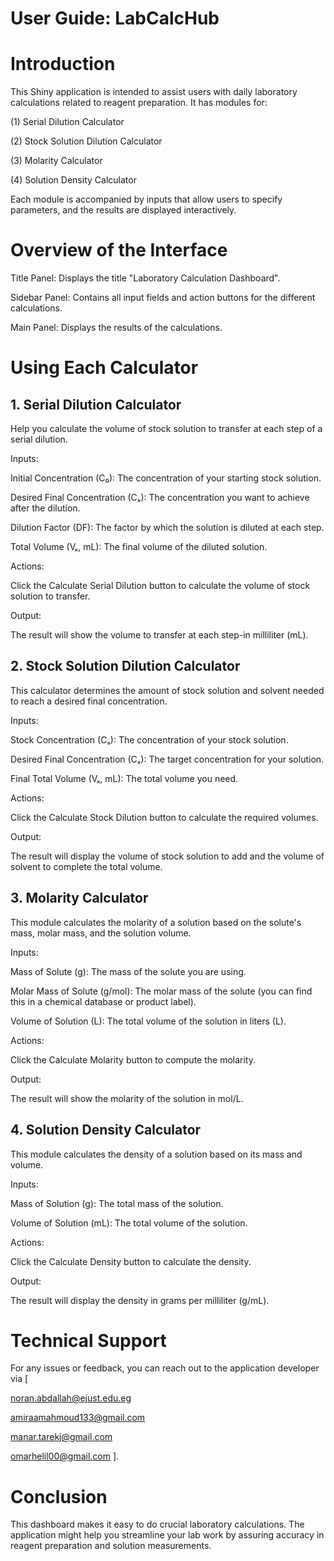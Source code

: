 # User Guide: LabCalcHub
# Introduction

This Shiny application is intended to assist users with daily laboratory calculations related to reagent preparation. It has modules for:

(1) Serial Dilution Calculator

(2) Stock Solution Dilution Calculator

(3) Molarity Calculator

(4) Solution Density Calculator

Each module is accompanied by inputs that allow users to specify parameters, and the results are displayed interactively.

# Overview of the Interface

Title Panel: Displays the title "Laboratory Calculation Dashboard". 

Sidebar Panel: Contains all input fields and action buttons for the different calculations.

Main Panel: Displays the results of the calculations.

# Using Each Calculator
## 1. Serial Dilution Calculator
Help you calculate the volume of stock solution to transfer at each step of a serial dilution.

Inputs:

Initial Concentration (C₀): The concentration of your starting stock solution.

Desired Final Concentration (Cₓ): The concentration you want to achieve after the dilution.

Dilution Factor (DF): The factor by which the solution is diluted at each step.

Total Volume (Vₓ, mL): The final volume of the diluted solution.

Actions:

Click the Calculate Serial Dilution button to calculate the volume of stock solution to transfer.

Output:

The result will show the volume to transfer at each step-in milliliter (mL).

## 2. Stock Solution Dilution Calculator
This calculator determines the amount of stock solution and solvent needed to reach a desired final concentration.

Inputs:

Stock Concentration (Cₛ): The concentration of your stock solution.

Desired Final Concentration (Cₓ): The target concentration for your solution.

Final Total Volume (Vₓ, mL): The total volume you need.

Actions:

Click the Calculate Stock Dilution button to calculate the required volumes.

Output:

The result will display the volume of stock solution to add and the volume of solvent to complete the total volume.

## 3. Molarity Calculator

This module calculates the molarity of a solution based on the solute's mass, molar mass, and the solution volume.

Inputs:

Mass of Solute (g): The mass of the solute you are using.

Molar Mass of Solute (g/mol): The molar mass of the solute (you can find this in a chemical database or product label).

Volume of Solution (L): The total volume of the solution in liters (L).

Actions:

Click the Calculate Molarity button to compute the molarity.

Output:

The result will show the molarity of the solution in mol/L.

## 4. Solution Density Calculator

This module calculates the density of a solution based on its mass and volume.

Inputs:

Mass of Solution (g): The total mass of the solution.

Volume of Solution (mL): The total volume of the solution.

Actions:

Click the Calculate Density button to calculate the density.

Output:

The result will display the density in grams per milliliter (g/mL).

# Technical Support
For any issues or feedback, you can reach out to the application developer via [

noran.abdallah@ejust.edu.eg

amiraamahmoud133@gmail.com

manar.tarekj@gmail.com

omarhelil00@gmail.com
].

# Conclusion

This dashboard makes it easy to do crucial laboratory calculations. The application might help you streamline your lab work by assuring accuracy in reagent preparation and solution measurements.
